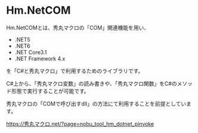 # Hm.NetCOM

Hm.NetCOMとは、秀丸マクロの「COM」関連機能を用い、
- .NET5
- .NET6
- .NET Core3.1
- .NET Framework 4.x

を「C#と秀丸マクロ」で利用するためのライブラリです。  


C#上から、「秀丸マクロ変数」の読み書きや、「秀丸マクロ関数」をC#のメソッド形態で実行することが可能です。  

秀丸マクロの「COMで呼び出すdll」の方法にて利用することを前提としています。  

https://秀丸マクロ.net/?page=nobu_tool_hm_dotnet_pinvoke